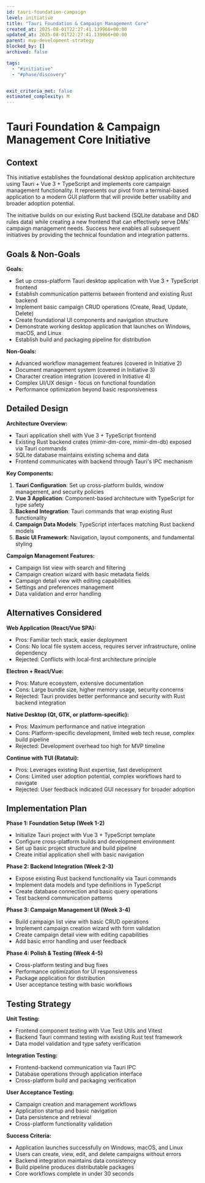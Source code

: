 ```yaml
---
id: tauri-foundation-campaign
level: initiative
title: "Tauri Foundation & Campaign Management Core"
created_at: 2025-08-01T22:27:41.139966+00:00
updated_at: 2025-08-01T22:27:41.139966+00:00
parent: mvp-development-strategy
blocked_by: []
archived: false

tags:
  - "#initiative"
  - "#phase/discovery"


exit_criteria_met: false
estimated_complexity: M
---
```


# Tauri Foundation & Campaign Management Core Initiative

## Context

This initiative establishes the foundational desktop application architecture using Tauri + Vue 3 + TypeScript and implements core campaign management functionality. It represents our pivot from a terminal-based application to a modern GUI platform that will provide better usability and broader adoption potential.

The initiative builds on our existing Rust backend (SQLite database and D&D rules data) while creating a new frontend that can effectively serve DMs' campaign management needs. Success here enables all subsequent initiatives by providing the technical foundation and integration patterns.

## Goals & Non-Goals

**Goals:**
- Set up cross-platform Tauri desktop application with Vue 3 + TypeScript frontend
- Establish communication patterns between frontend and existing Rust backend
- Implement basic campaign CRUD operations (Create, Read, Update, Delete)
- Create foundational UI components and navigation structure
- Demonstrate working desktop application that launches on Windows, macOS, and Linux
- Establish build and packaging pipeline for distribution

**Non-Goals:**
- Advanced workflow management features (covered in Initiative 2)
- Document management system (covered in Initiative 3)
- Character creation integration (covered in Initiative 4)
- Complex UI/UX design - focus on functional foundation
- Performance optimization beyond basic responsiveness

## Detailed Design

**Architecture Overview:**
- Tauri application shell with Vue 3 + TypeScript frontend
- Existing Rust backend crates (mimir-dm-core, mimir-dm-db) exposed via Tauri commands
- SQLite database maintains existing schema and data
- Frontend communicates with backend through Tauri's IPC mechanism

**Key Components:**
1. **Tauri Configuration**: Set up cross-platform builds, window management, and security policies
2. **Vue 3 Application**: Component-based architecture with TypeScript for type safety
3. **Backend Integration**: Tauri commands that wrap existing Rust functionality
4. **Campaign Data Models**: TypeScript interfaces matching Rust backend models
5. **Basic UI Framework**: Navigation, layout components, and fundamental styling

**Campaign Management Features:**
- Campaign list view with search and filtering
- Campaign creation wizard with basic metadata fields
- Campaign detail view with editing capabilities
- Settings and preferences management
- Data validation and error handling

## Alternatives Considered

**Web Application (React/Vue SPA):**
- Pros: Familiar tech stack, easier deployment
- Cons: No local file system access, requires server infrastructure, online dependency
- Rejected: Conflicts with local-first architecture principle

**Electron + React/Vue:**
- Pros: Mature ecosystem, extensive documentation
- Cons: Large bundle size, higher memory usage, security concerns
- Rejected: Tauri provides better performance and security with Rust backend integration

**Native Desktop (Qt, GTK, or platform-specific):**
- Pros: Maximum performance and native integration
- Cons: Platform-specific development, limited web tech reuse, complex build pipeline
- Rejected: Development overhead too high for MVP timeline

**Continue with TUI (Ratatui):**
- Pros: Leverages existing Rust expertise, fast development
- Cons: Limited user adoption potential, complex workflows hard to navigate
- Rejected: User feedback indicated GUI necessary for broader adoption

## Implementation Plan

**Phase 1: Foundation Setup (Week 1-2)**
- Initialize Tauri project with Vue 3 + TypeScript template
- Configure cross-platform builds and development environment
- Set up basic project structure and build pipeline
- Create initial application shell with basic navigation

**Phase 2: Backend Integration (Week 2-3)**  
- Expose existing Rust backend functionality via Tauri commands
- Implement data models and type definitions in TypeScript
- Create database connection and basic query operations
- Test backend communication patterns

**Phase 3: Campaign Management UI (Week 3-4)**
- Build campaign list view with basic CRUD operations
- Implement campaign creation wizard with form validation
- Create campaign detail view with editing capabilities
- Add basic error handling and user feedback

**Phase 4: Polish & Testing (Week 4-5)**
- Cross-platform testing and bug fixes
- Performance optimization for UI responsiveness  
- Package application for distribution
- User acceptance testing with basic workflows

## Testing Strategy

**Unit Testing:**
- Frontend component testing with Vue Test Utils and Vitest
- Backend Tauri command testing with existing Rust test framework
- Data model validation and type safety verification

**Integration Testing:**
- Frontend-backend communication via Tauri IPC
- Database operations through application interface
- Cross-platform build and packaging verification

**User Acceptance Testing:**
- Campaign creation and management workflows
- Application startup and basic navigation
- Data persistence and retrieval
- Cross-platform functionality validation

**Success Criteria:**
- Application launches successfully on Windows, macOS, and Linux
- Users can create, view, edit, and delete campaigns without errors
- Backend integration maintains data consistency
- Build pipeline produces distributable packages
- Core workflows complete in under 30 seconds
